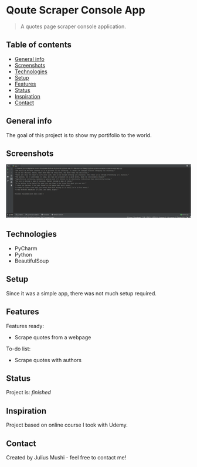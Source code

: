 # Qoute Scraper Console App
> A quotes page scraper console application.

## Table of contents
* [General info](#general-info)
* [Screenshots](#screenshots)
* [Technologies](#technologies)
* [Setup](#setup)
* [Features](#features)
* [Status](#status)
* [Inspiration](#inspiration)
* [Contact](#contact)

## General info
The goal of this project is to show my portifolio to the world.

## Screenshots
![Quote Scraper App](./QuoteScraper.PNG)

## Technologies
* PyCharm
* Python
* BeautifulSoup

## Setup
Since it was a simple app, there was not much setup required.

## Features
Features ready:
* Scrape quotes from a webpage

To-do list:
* Scrape quotes with authors

## Status
Project is: _finished_

## Inspiration
Project based on online course I took with Udemy.

## Contact
Created by Julius Mushi - feel free to contact me!
